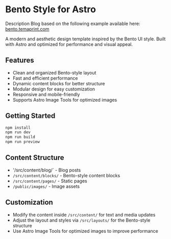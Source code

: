 # Bento Style for Astro

Description
Blog based on the following example available here:
[bento.temaprint.com](https://bento.temaprint.com/)

A modern and aesthetic design template inspired by the Bento UI style. Built with Astro and optimized for performance and visual appeal.

## Features

- Clean and organized Bento-style layout
- Fast and efficient performance
- Dynamic content blocks for better structure
- Modular design for easy customization
- Responsive and mobile-friendly
- Supports Astro Image Tools for optimized images

## Getting Started

```bash
npm install
npm run dev
npm run build  
npm run preview
```

## Content Structure
- '/src/content/blog/` - Blog posts
- `/src/content/blocks/` - Bento-style content blocks
- `/src/content/pages/` - Static pages
- `/public/images/` - Image assets

## Customization

- Modify the content inside `/src/content/` for text and media updates
- Adjust the layout and styles via `/src/layouts/` for the Bento-style structure
- Use Astro Image Tools for optimized images to improve performance


